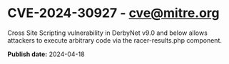 # CVE-2024-30927 - cve@mitre.org

Cross Site Scripting vulnerability in DerbyNet v9.0 and below allows attackers to execute arbitrary code via the racer-results.php component.

**Publish date:** 2024-04-18
